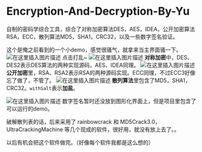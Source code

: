 # Encryption-And-Decryption-By-Yu
自制的密码学综合工具，综合了对称加密算法DES，AES，IDEA，公开加密算法RSA，ECC，散列算法MD5，SHA1，CRC32，以及一些数字签名验证。

这个是俺之前看到的一个小demo，感觉很骚气，就拿来当主界面骚一下。
![在这里插入图片描述](https://img-blog.csdnimg.cn/20200403233031654.png?x-oss-process=image/watermark,type_ZmFuZ3poZW5naGVpdGk,shadow_10,text_aHR0cHM6Ly9ibG9nLmNzZG4ubmV0L3dlaXhpbl80MzczNDA5NQ==,size_16,color_FFFFFF,t_70)
点击打乱~
![在这里插入图片描述](https://img-blog.csdnimg.cn/20200403234147470.png?x-oss-process=image/watermark,type_ZmFuZ3poZW5naGVpdGk,shadow_10,text_aHR0cHM6Ly9ibG9nLmNzZG4ubmV0L3dlaXhpbl80MzczNDA5NQ==,size_16,color_FFFFFF,t_70)
**对称加密**中，DES、DES2表示DES算法的两种实现源码，AES、IDEA同理。
![在这里插入图片描述](https://img-blog.csdnimg.cn/20200403235540478.png?x-oss-process=image/watermark,type_ZmFuZ3poZW5naGVpdGk,shadow_10,text_aHR0cHM6Ly9ibG9nLmNzZG4ubmV0L3dlaXhpbl80MzczNDA5NQ==,size_16,color_FFFFFF,t_70)
**公开加密**里，RSA、RSA2表示RSA的两种源码实现。ECC同理，不过ECC3好像忘了做了，不管了。
![在这里插入图片描述](https://img-blog.csdnimg.cn/20200403235511654.png?x-oss-process=image/watermark,type_ZmFuZ3poZW5naGVpdGk,shadow_10,text_aHR0cHM6Ly9ibG9nLmNzZG4ubmV0L3dlaXhpbl80MzczNDA5NQ==,size_16,color_FFFFFF,t_70)
**散列算法**里包含了MD5，SHA1，CRC32。`withSalt`表示**加盐**。

![在这里插入图片描述](https://img-blog.csdnimg.cn/20200403235607256.png?x-oss-process=image/watermark,type_ZmFuZ3poZW5naGVpdGk,shadow_10,text_aHR0cHM6Ly9ibG9nLmNzZG4ubmV0L3dlaXhpbl80MzczNDA5NQ==,size_16,color_FFFFFF,t_70)
数字签名暂时还没放到图形化界面上，但是项目里包含了可以运行的demo。

破解散列表的话，后来采用了 rainbowcrack 和 MD5Crack3.0，UltraCrackingMachine 等几个现成的软件，很好用，就没有放上去了。。

以后有机会把这个软件做完。（好像每个软件我都是这么想的）
